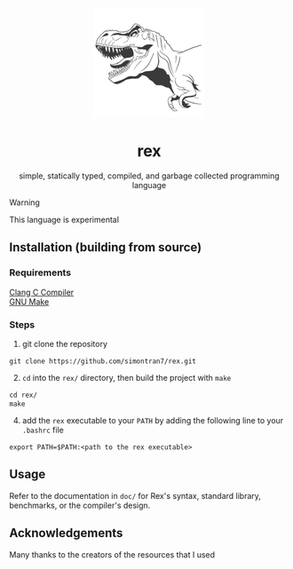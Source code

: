 <div align="center">
  <img width="200px" src="doc/rex.png">
  <h1>rex</h1>
  <p>simple, statically typed, compiled, and garbage collected programming language</p>
</div>

> [!WARNING]
> This language is experimental

## Installation (building from source)

### Requirements

[Clang C Compiler](https://clang.llvm.org/)  
[GNU Make](https://www.gnu.org/software/make/)

### Steps

1. git clone the repository

```shell
git clone https://github.com/simontran7/rex.git
```

2. `cd` into the `rex/` directory, then build the project with `make`

```shell
cd rex/
make
```

4. add the `rex` executable to your `PATH` by adding the following line to your `.bashrc` file

```shell
export PATH=$PATH:<path to the rex executable>
```

## Usage

Refer to the documentation in `doc/` for Rex's syntax, standard library, benchmarks, or the compiler's design.

## Acknowledgements

Many thanks to the creators of the resources that I used